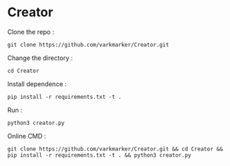 # Creator

Clone the repo : 

    git clone https://github.com/varkmarker/Creator.git

Change the directory :

    cd Creator

Install dependence : 
       
    pip install -r requirements.txt -t . 

Run : 

    python3 creator.py

Online CMD :

    git clone https://github.com/varkmarker/Creator.git && cd Creator && pip install -r requirements.txt -t . && python3 creator.py
